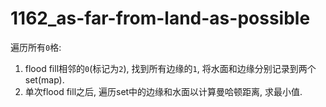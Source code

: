 # 1162_as-far-from-land-as-possible

遍历所有`0`格:

1. flood fill相邻的`0`(标记为`2`), 找到所有边缘的`1`, 将水面和边缘分别记录到两个set(map).
2. 单次flood fill之后, 遍历set中的边缘和水面以计算曼哈顿距离, 求最小值.
